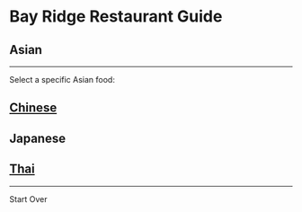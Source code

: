 # Bay Ridge Restaurant Guide
## Asian
---
Select a specific Asian food:
## [Chinese](../chinese.md)
## Japanese
## [Thai](thai.md)
---
Start Over